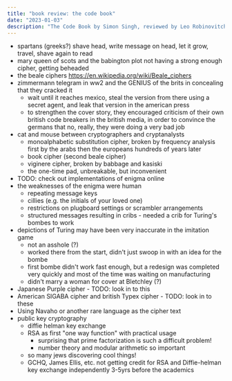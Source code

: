 ```yaml
---
title: "book review: the code book"
date: "2023-01-03"
description: "The Code Book by Simon Singh, reviewed by Leo Robinovitch"
---
```


* spartans (greeks?) shave head, write message on head, let it grow, travel, shave again to read
* mary queen of scots and the babington plot not having a strong enough cipher, getting beheaded
* the beale ciphers https://en.wikipedia.org/wiki/Beale_ciphers
* zimmermann telegram in ww2 and the GENIUS of the brits in concealing that they cracked it
    * wait until it reaches mexico, steal the version from there using a secret agent, and leak that version in the
      american press
    * to strengthen the cover story, they encouraged criticism of their own british code breakers in the british media,
      in order to convince the germans that no, really, they were doing a very bad job
* cat and mouse between cryptographers and cryptanalysts
    * monoalphabetic substitution cipher, broken by frequency analysis first by the arabs then the europeans hundreds of
      years later
    * book cipher (second beale cipher)
    * viginere cipher, broken by babbage and kasiski
    * the one-time pad, unbreakable, but inconvenient
* TODO: check out implementations of enigma online
* the weaknesses of the enigma were human
    * repeating message keys
    * cillies (e.g. the initials of your loved one)
    * restrictions on plugboard settings or scrambler arrangements
    * structured messages resulting in cribs - needed a crib for Turing's bombes to work
* depictions of Turing may have been very inaccurate in the imitation game
    * not an asshole (?)
    * worked there from the start, didn't just swoop in with an idea for the bombe
    * first bombe didn't work fast enough, but a redesign was completed very quickly and most of the time was waiting on
      manufacturing
    * didn't marry a woman for cover at Bletchley (?)
* Japanese Purple cipher - TODO: look in to this
* American SIGABA cipher and british Typex cipher - TODO: look in to these
* Using Navaho or another rare language as the cipher text
* public key cryptography
    * diffie helman key exchange
    * RSA as first "one way function" with practical usage
        * surprising that prime factorization is such a difficult problem!
        * number theory and modular arithmetic so important
    * so many jews discovering cool things!
    * GCHQ, James Ellis, etc. not getting credit for RSA and Diffie-helman key exchange independently 3-5yrs before the
      academics
